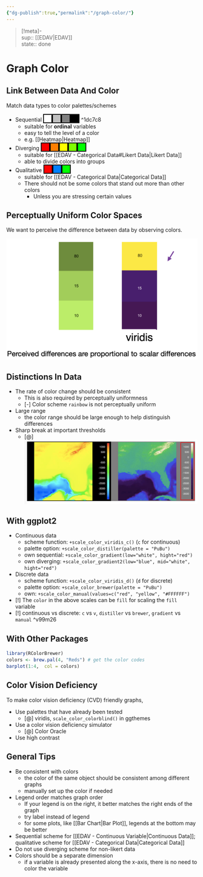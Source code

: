 ```yaml
---
{"dg-publish":true,"permalink":"/graph-color/"}
---
```


> [!meta]-  
sup:: [[EDAV\|EDAV]]  
state:: done  

# Graph Color

## Link Between Data And Color

Match data types to color palettes/schemes

- Sequential <svg width="20" height="20" style="vertical-align: -4px; border:2px solid black "><rect width="20" height="20" style="fill:#FFFFFF"/></svg><svg width="20" height="20" style="vertical-align: -4px; border:2px solid black "><rect width="20" height="20" style="fill:#C0C0C0"/></svg><svg width="20" height="20" style="vertical-align: -4px; border:2px solid black "><rect width="20" height="20" style="fill:#808080"/></svg><svg width="20" height="20" style="vertical-align: -4px; border:2px solid black "><rect width="20" height="20" style="fill:#000000"/></svg> ^1dc7c8
    - suitable for **ordinal** variables
    - easy to tell the level of a color
    - e.g. [[Heatmap\|Heatmap]]
- Diverging <svg width="20" height="20" style="vertical-align: -4px; border:2px solid black "><rect width="20" height="20" style="fill:#FF0000"/></svg><svg width="20" height="20" style="vertical-align: -4px; border:2px solid black "><rect width="20" height="20" style="fill:#FF7F00"/></svg><svg width="20" height="20" style="vertical-align: -4px; border:2px solid black "><rect width="20" height="20" style="fill:#FFFF00"/></svg><svg width="20" height="20" style="vertical-align: -4px; border:2px solid black "><rect width="20" height="20" style="fill:#7FFF00"/></svg><svg width="20" height="20" style="vertical-align: -4px; border:2px solid black "><rect width="20" height="20" style="fill:#00FF00"/></svg>
    - suitable for [[EDAV - Categorical Data#Likert Data\|Likert Data]]
    - able to divide colors into groups
- Qualitative <svg width="20" height="20" style="vertical-align: -4px; border:2px solid black "><rect width="20" height="20" style="fill:#FF0000"/></svg><svg width="20" height="20" style="vertical-align: -4px; border:2px solid black "><rect width="20" height="20" style="fill:#007FFF"/></svg><svg width="20" height="20" style="vertical-align: -4px; border:2px solid black "><rect width="20" height="20" style="fill:#00FF00"/></svg>
    - suitable for [[EDAV - Categorical Data\|Categorical Data]]
    - There should not be some colors that stand out more than other colors
        - Unless you are stressing certain values

## Perceptually Uniform Color Spaces

We want to perceive the difference between data by observing colors.

![](https://raw.githubusercontent.com/zcysxy/Figurebed/master/img/20221027165208.png)

## Distinctions In Data

- The rate of color change should be consistent
    - This is also required by perceptually uniformness
    - [-] Color scheme `rainbow` is not perceptually uniform
- Large range
    - the color range should be large enough to help distinguish differences
- Sharp break at important thresholds
    - [@] ![](https://raw.githubusercontent.com/zcysxy/Figurebed/master/img/20221027170006.png)

## With ggplot2

- Continuous data
    - scheme function: `+scale_color_viridis_c()` (`c` for continuous)
    - palette option: `+scale_color_distiller(palette = "PuBu")`
    - own sequential: `+scale_color_gradient(low="white", hight="red")`
    - own diverging: `+scale_color_gradient2(low="blue", mid="white", hight="red")`
- Discrete data
    - scheme function: `+scale_color_viridis_d()` (`d` for discrete)
    - palette option: `+scale_color_brewer(palette = "PuBu")`
    - own: `+scale_color_manual(values=c("red", "yellow", "#FFFFFF")`
- [!] The `color` in the above scales can be `fill` for scaling the `fill` variable
- [!] continuous vs discrete: `c` vs `v`, `distiller` vs `brewer`, `gradient` vs `manual` ^v99m26

## With Other Packages

```r
library(RColorBrewer)
colors <- brew.pal(4, "Reds") # get the color codes
barplot(1:4,  col = colors)
```

## Color Vision Deficiency

To make color vision deficiency (CVD) friendly graphs,

- Use palettes that have already been tested
    - [@] viridis, `scale_color_colorblind()` in ggthemes
- Use a color vision deficiency simulator
    - [@] Color Oracle
- Use high contrast

## General Tips

- Be consistent with colors
    - the color of the same object should be consistent among different graphs
    - manually set up the color if needed
- Legend order matches graph order
    - If your legend is on the right, it better matches the right ends of the graph
    - try label instead of legend
    - for some plots, like [[Bar Chart\|Bar Plot]], legends at the bottom may be better
- Sequential scheme for [[EDAV - Continuous Variable\|Continuous Data]]; qualitative scheme for [[EDAV - Categorical Data\|Categorical Data]]
- Do not use diverging scheme for non-likert data
- Colors should be a separate dimension
    - if a variable is already presented along the x-axis, there is no need to color the variable
